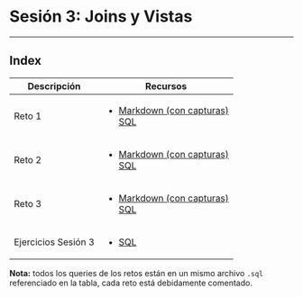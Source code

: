 # Sesión 3: Joins y Vistas
<hr></hr>

## Index

|Descripción|Recursos|
|-|-|
|Reto 1|<ul><li>[Markdown (con capturas)](reto1.md)</li>[SQL](Retos.sql)</ul>|
|Reto 2|<ul><li>[Markdown (con capturas)](reto2.md)</li>[SQL](Retos.sql)</ul>|
|Reto 3|<ul><li>[Markdown (con capturas)](reto3.md)</li>[SQL](Retos.sql)</ul>|
|Ejercicios Sesión 3|<ul><li>[SQL](Ejercicios.sql)</li></ul>|

**Nota:** todos los queries de los retos están en un mismo archivo `.sql` referenciado en la tabla, cada reto está debidamente comentado.
